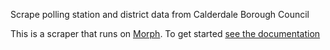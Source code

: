 Scrape polling station and district data from Calderdale Borough Council

This is a scraper that runs on [Morph](https://morph.io). To get started [see the documentation](https://morph.io/documentation)
